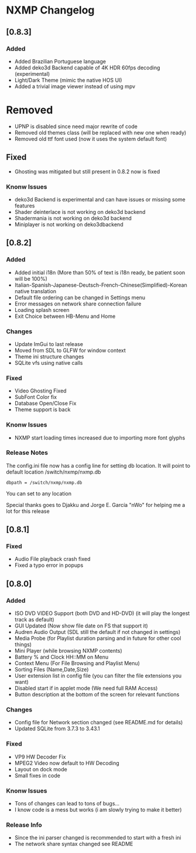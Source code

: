 # NXMP Changelog

## [0.8.3]

### Added

- Added Brazilian Portuguese language
- Added deko3d Backend capable of 4K HDR 60fps decoding (experimental)
- Light/Dark Theme (mimic the native HOS UI)
- Added a trivial image viewer instead of using mpv

# Removed

- UPNP is disabled since need major rewrite of code
- Removed old themes class (will be replaced with new one when ready)
- Removed old ttf font used (now it uses the system default font)

## Fixed

- Ghosting was mitigated but still present in 0.8.2 now is fixed

### Knonw Issues

- deko3d Backend is experimental and can have issues or missing some features
- Shader deinterlace is not working on deko3d backend
- Shadermania is not working on deko3d backend
- Miniplayer is not working on deko3dbackend


## [0.8.2]

### Added

- Added initial i18n (More than 50% of text is i18n ready, be patient soon will be 100%)
- Italian-Spanish-Japanese-Deutsch-French-Chinese(Simplified)-Korean native translation
- Default file ordering can be changed in Settings menu
- Error messages on network share connection failure
- Loading splash screen
- Exit Choice between HB-Menu and Home

### Changes

- Update ImGui to last release
- Moved from SDL to GLFW for window context
- Theme ini structure changes
- SQLite vfs using native calls

### Fixed

- Video Ghosting Fixed
- SubFont Color fix
- Database Open/Close Fix
- Theme support is back

### Knonw Issues

- NXMP start loading times increased due to importing more font glyphs

### Release Notes

The config.ini file now has a config line for setting db location.
It will point to default location /switch/nxmp/nxmp.db

```
dbpath = /switch/nxmp/nxmp.db
```
You can set to any location

Special thanks goes to Djakku and Jorge E. García "nWo" for helping me a lot for this release


## [0.8.1]

### Fixed

- Audio File playback crash fixed
- Fixed a typo error in popups


## [0.8.0]

### Added

- ISO DVD VIDEO Support (both DVD and HD-DVD) (it will play the longest track as default)
- GUI Updated (Now show file date on FS that support it)
- Audren Audio Output (SDL still the default if not changed in settings)
- Media Probe (for Playlist duration parsing and in future for other cool things)
- Mini Player (while browsing NXMP contents)
- Battery % and Clock HH::MM on Menu
- Context Menu (For File Browsing and Playlist Menu)
- Sorting Files (Name,Date,Size)
- User extension list in config file (you can filter the file extensions you want)
- Disabled start if in applet mode (We need full RAM Access)
- Button description at the bottom of the screen for relevant functions


### Changes

- Config file for Network section changed (see README.md for details)
- Updated SQLite from 3.7.3 to 3.43.1 

### Fixed

- VP9 HW Decoder Fix
- MPEG2 Video now default to HW Decoding
- Layout on dock mode
- Small fixes in code

### Knonw Issues

- Tons of changes can lead to tons of bugs...
- I know code is a mess but works (i am slowly trying to make it better)

### Release Info

- Since the ini parser changed is recommended to start with a fresh ini
- The network share syntax changed see README
